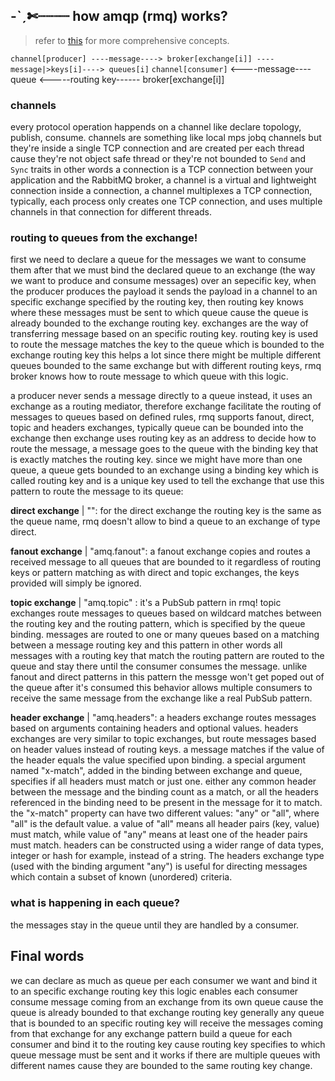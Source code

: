 

## -ˋˏ✄┈┈┈┈ how amqp (rmq) works?

> refer to [this](https://www.cloudamqp.com/blog/part4-rabbitmq-for-beginners-exchanges-routing-keys-bindings.html#:~:text=The%20routing%20key%20is%20a%20message%20attribute%20added%20to%20the,routing%20key%20of%20the%20message.) for more comprehensive concepts.

`channel[producer] ----message----> broker[exchange[i]] ----message|>keys[i]----> queues[i]`
`channel[consumer]` <----message---- queue <-----routing key------ broker[exchange[i]]

### channels

every protocol operation happends on a channel like declare topology, publish, consume. channels are something like local mps jobq channels but they're inside a single TCP connection and are created per each thread cause they're not object safe thread or they're not bounded to `Send` and `Sync` traits in other words a connection is a TCP connection between your application and the RabbitMQ broker, a channel is a virtual and lightweight connection inside a connection, a channel multiplexes a TCP connection, typically, each process only creates one TCP connection, and uses 
multiple channels in that connection for different threads. 

### routing to queues from the exchange!

first we need to declare a queue for the messages we want to consume them after that we must bind the declared queue to an exchange (the way we want to produce and consume messages) over an sepecific key, when the producer produces the payload it sends the payload in a channel to an specific exchange specified by the routing key, then routing key knows where these messages must be sent to which queue cause the queue is already bounded to the exchange routing key. exchanges are the way of transferring message based on an specific routing key. routing key is used to route the message matches the key to the queue which is bounded to the exchange routing key this helps a lot since there might be multiple different queues bounded to the same exchange but with different routing keys, rmq broker knows how to route message to which queue with this logic.

a producer never sends a message directly to a queue instead, it uses an exchange as a routing mediator, therefore exchange facilitate the routing of messages to queues based on defined rules, rmq supports fanout, direct, topic and headers exchanges, typically queue can be bounded into the exchange then exchange uses routing key as an address to decide how to route the message, a message goes to the queue with the binding key that is exactly matches the routing key. since we might have more than one queue, a queue gets bounded to an exchange using a binding key which is called routing key and is a unique key used to tell the exchange that use this pattern to route the message to its queue:

**direct exchange** | "": for the direct exchange the routing key is the same as the queue name, rmq doesn't allow to bind a queue to an exchange of type direct.

**fanout exchange** | "amq.fanout": a fanout exchange copies and routes a received message to all queues that are bounded to it regardless of routing keys or pattern matching as with direct and topic exchanges, the keys provided will simply be ignored.

**topic exchange** | "amq.topic" : it's a PubSub pattern in rmq! topic exchanges route messages to queues based on wildcard matches between the routing key and the routing pattern, which is specified by the queue binding. messages are routed to one or many queues based on a matching between a message routing key and this pattern in other words all messages with a routing key that match the routing pattern are routed to the queue and stay there until the consumer consumes the message. unlike fanout and direct patterns in this pattern the messge won't get poped out of the queue after it's consumed this behavior allows multiple consumers to receive the same message from the exchange like a real PubSub pattern.

**header exchange** | "amq.headers": a headers exchange routes messages based on arguments containing headers and optional values. headers exchanges are very similar to topic exchanges, but route messages based on header values instead of routing keys. a message matches if the value of the header equals the value specified upon binding. a special argument named "x-match", added in the binding between exchange and queue, specifies if all headers must match or just one. either any common header between the message and the binding count as a match, or all the headers referenced in the binding need to be present in the message for it to match. the "x-match" property can have two different values: "any" or "all", where "all" is the default value. a value of "all" means all header pairs (key, value) must match, while value of "any" means at least one of the header pairs must match. headers can be constructed using a wider range of data types, integer or hash for example, instead of a string. The headers exchange type (used with the binding argument "any") is useful for directing messages which contain a subset of known (unordered) criteria.

### what is happening in each queue?

the messages stay in the queue until they are handled by a consumer.

## Final words

we can declare as much as queue per each consumer we want and bind it to an specific exchange routing key this logic enables each consumer consume message coming from an exchange from its own queue cause the queue is already bounded to that exchange routing key generally any queue that is bounded to an specific routing key will receive the messages coming from that exchange for any exchange pattern build a queue for each consumer and bind it to the routing key cause routing key specifies to which queue message must be sent and it works if there are multiple queues with different names cause they are bounded to the same routing key change.
